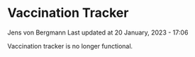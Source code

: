 Vaccination Tracker
================
Jens von Bergmann
Last updated at 20 January, 2023 - 17:06

Vaccination tracker is no longer functional.
